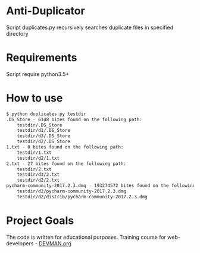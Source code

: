 # Anti-Duplicator

Script duplicates.py recursively searches duplicate files in specified directory

# Requirements

Script require python3.5+

# How to use
```bash
$ python duplicates.py testdir
.DS_Store - 6148 bites found on the following path:
	testdir/.DS_Store
	testdir/d1/.DS_Store
	testdir/d3/.DS_Store
	testdir/d2/.DS_Store
1.txt - 0 bites found on the following path:
	testdir/1.txt
	testdir/d2/1.txt
2.txt - 27 bites found on the following path:
	testdir/2.txt
	testdir/d3/2.txt
	testdir/d2/2.txt
pycharm-community-2017.2.3.dmg - 193274572 bites found on the following path:
	testdir/d2/pycharm-community-2017.2.3.dmg
	testdir/d2/distrib/pycharm-community-2017.2.3.dmg
```

# Project Goals

The code is written for educational purposes. Training course for web-developers - [DEVMAN.org](https://devman.org)
